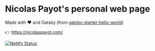 # Nicolas Payot's personal web page

Made with ❤️ and Gatsby (from [gatsby-starter-hello-world](https://github.com/gatsbyjs/gatsby-starter-hello-world))

👉 https://nicolaspayot.com/

[![Netlify Status](https://api.netlify.com/api/v1/badges/2a4022dc-18a5-4bc2-9f64-a83a35c3b104/deploy-status)](https://app.netlify.com/sites/nicolaspayot/deploys)
